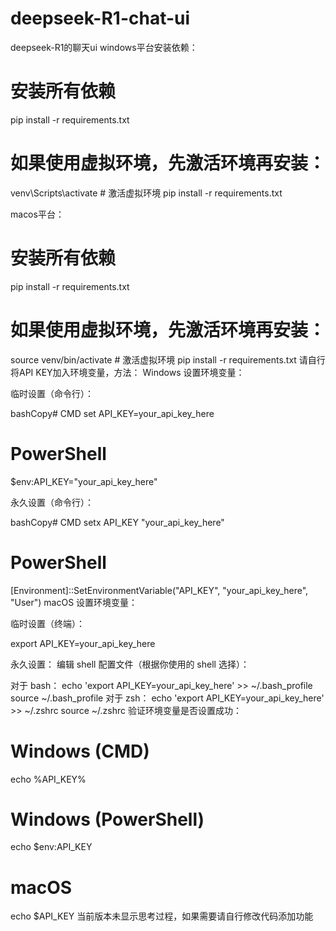 # deepseek-R1-chat-ui
deepseek-R1的聊天ui
windows平台安装依赖：
# 安装所有依赖
pip install -r requirements.txt

# 如果使用虚拟环境，先激活环境再安装：
venv\Scripts\activate  # 激活虚拟环境
pip install -r requirements.txt

macos平台：
# 安装所有依赖
pip install -r requirements.txt

# 如果使用虚拟环境，先激活环境再安装：
source venv/bin/activate  # 激活虚拟环境
pip install -r requirements.txt
请自行将API KEY加入环境变量，方法：
Windows 设置环境变量：

临时设置（命令行）：

bashCopy# CMD
set API_KEY=your_api_key_here

# PowerShell
$env:API_KEY="your_api_key_here"

永久设置（命令行）：

bashCopy# CMD
setx API_KEY "your_api_key_here"

# PowerShell
[Environment]::SetEnvironmentVariable("API_KEY", "your_api_key_here", "User")
macOS 设置环境变量：

临时设置（终端）：

export API_KEY=your_api_key_here

永久设置：
编辑 shell 配置文件（根据你使用的 shell 选择）：

对于 bash：
echo 'export API_KEY=your_api_key_here' >> ~/.bash_profile
source ~/.bash_profile
对于 zsh：
echo 'export API_KEY=your_api_key_here' >> ~/.zshrc
source ~/.zshrc
验证环境变量是否设置成功：
# Windows (CMD)
echo %API_KEY%

# Windows (PowerShell)
echo $env:API_KEY

# macOS
echo $API_KEY
当前版本未显示思考过程，如果需要请自行修改代码添加功能
